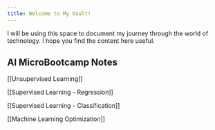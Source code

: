 ```yaml
---
title: Welcome to My Vault!
---
```


I will be using this space to document my journey through the world of technology. I hope you find the content here useful.

## AI MicroBootcamp Notes

[[Unsupervised Learning]]

[[Supervised Learning - Regression]]

[[Supervised Learning - Classification]]

[[Machine Learning Optimization]]